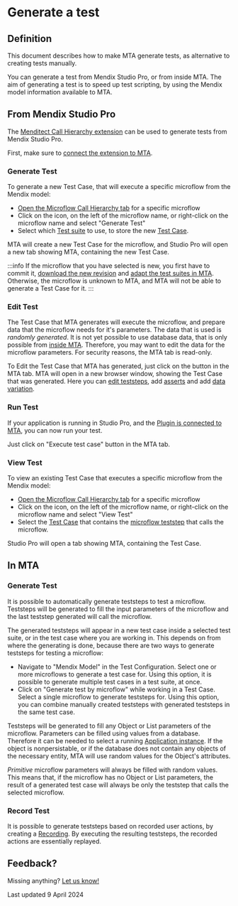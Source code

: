 # Generate a test

## Definition

This document describes how to make MTA generate tests, as alternative to creating tests manually. 

You can generate a test from Mendix Studio Pro, or from inside MTA. The aim of generating a test is to speed up test scripting, by using the Mendix model information available to MTA.

## From Mendix Studio Pro

The [Menditect Call Hierarchy extension](../connect-mta/use-microflow-call-hierarchy-extension) can be used to generate tests from Mendix Studio Pro.

First, make sure to [connect the extension to MTA](../connect-mta/connect-menditect-extension-to-mta).

### Generate Test

To generate a new Test Case, that will execute a specific microflow from the Mendix model:
- [Open the Microflow Call Hierarchy tab](../connect-mta/use-microflow-call-hierarchy-extension#microflow-call-hierarchy) for a specific microflow
- Click on the <i class="fal fa-circle"></i> icon, on the left of the microflow name, or right-click on the microflow name and select "Generate Test"
- Select which [Test suite](../../../test-suite) to use, to store the new [Test Case](../../../test-case).

MTA will create a new Test Case for the microflow, and Studio Pro will open a new tab showing MTA, containing the new Test Case.

:::info
If the microflow that you have selected is new, you first have to commit it, [download the new revision](../../../application-revision#change-the-application-revision-for-a-test-configuration) and [adapt the test suites in MTA](../../../application-revision#adapt-test-suites-in-a-test-configuration-to-a-downloaded-application-revision).<br/>
Otherwise, the microflow is unknown to MTA, and MTA will not be able to generate a Test Case for it.
:::

### Edit Test

The Test Case that MTA generates will execute the microflow, and prepare data that the microflow needs for it's parameters. The data that is used is *randomly generated*. It is not yet possible to use database data, that is only possible from [inside MTA](#in-mta). Therefore, you may want to edit the data for the microflow parameters. For security reasons, the MTA tab is read-only. 

To Edit the Test Case that MTA has generated, just click on the <i class="fas fa-external-link"></i> button in the MTA tab. MTA will open in a new browser window, showing the Test Case that was generated. Here you can [edit teststeps](../../../Teststep), add [asserts](../../../Assert) and add [data variation](../../../datavariation).

### Run Test

If your application is running in Studio Pro, and the [Plugin is connected to MTA](../connect-mta/import-plugin), you can now run your test. 

Just click on "Execute test case" button in the MTA tab.

### View Test

To view an existing Test Case that executes a specific microflow from the Mendix model:
- [Open the Microflow Call Hierarchy tab](../connect-mta/use-microflow-call-hierarchy-extension#microflow-call-hierarchy) for a specific microflow
- Click on the <font color="#5BDB5B"> <i class="fas fa-circle"></i> </font> icon, on the left of the microflow name, or right-click on the microflow name and select "View Test"
- Select the [Test Case](../../../test-case) that contains the [microflow teststep](../../../Teststep/microflow) that calls the microflow.

Studio Pro will open a tab showing MTA, containing the Test Case.

## In MTA

### Generate Test

It is possible to automatically generate teststeps to test a microflow. Teststeps will be generated to fill the input parameters of the microflow and the last teststep generated will call the microflow.

The generated teststeps will appear in a new test case inside a selected test suite, or in the test case where you are working in. This depends on from where the generating is done, because there are two ways to generate teststeps for testing a microflow:
- Navigate to "Mendix Model" in the Test Configuration. Select one or more microflows to generate a test case for. Using this option, it is possible to generate multiple test cases in a test suite, at once.
- Click on "Generate test by microflow" while working in a Test Case. Select a single microflow to generate teststeps for. Using this option, you can combine manually created teststeps with generated teststeps in the same test case.

Teststeps will be generated to fill any Object or List parameters of the microflow. Parameters can be filled using values from a database. Therefore it can be needed to select a running [Application instance](../../../application-instance).
If the object is nonpersistable, or if the database does not contain any objects of the necessary entity, MTA will use random values for the Object's attributes. 

*Primitive* microflow parameters will always be filled with random values. This means that, if the microflow has no Object or List parameters, the result of a generated test case will always be only the teststep that calls the selected microflow.

### Record Test

It is possible to generate teststeps based on recorded user actions, by creating a [Recording](../../../recording). By executing the resulting teststeps, the recorded actions are essentially replayed.


## Feedback?
Missing anything? [Let us know!](mailto:support@menditect.com)

Last updated 9 April 2024